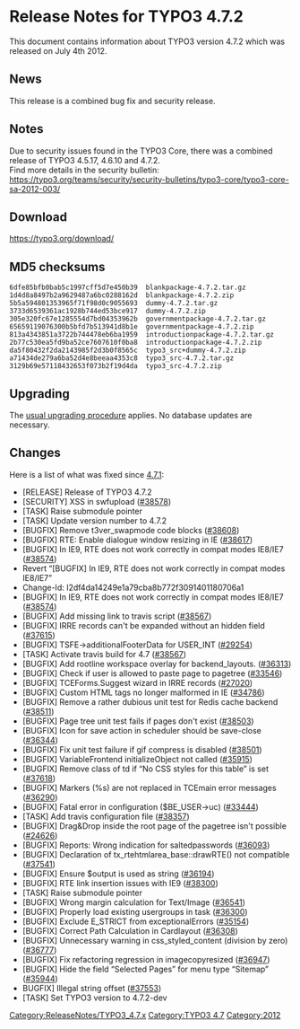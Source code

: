 Release Notes for TYPO3 4.7.2
=============================

This document contains information about TYPO3 version 4.7.2 which was
released on July 4th 2012.

News
----

This release is a combined bug fix and security release.

Notes
-----

Due to security issues found in the TYPO3 Core, there was a combined
release of TYPO3 4.5.17, 4.6.10 and 4.7.2.\
Find more details in the security bulletin:
<https://typo3.org/teams/security/security-bulletins/typo3-core/typo3-core-sa-2012-003/>

Download
--------

<https://typo3.org/download/>

MD5 checksums
-------------

    6dfe85bfb0bab5c1997cff5d7e450b39  blankpackage-4.7.2.tar.gz
    1d4d8a8497b2a9629487a6bc0288162d  blankpackage-4.7.2.zip
    5b5a594801353965f71f98d0c9055693  dummy-4.7.2.tar.gz
    3733d6539361ac1928b744ed53bce917  dummy-4.7.2.zip
    305e320fc67e1285554d7bd04353962b  governmentpackage-4.7.2.tar.gz
    65659119076300b5bfd7b513941d8b1e  governmentpackage-4.7.2.zip
    813a4343851a3722b744478eb6ba1959  introductionpackage-4.7.2.tar.gz
    2b77c530ea5fd9ba52ce7607610f0ba8  introductionpackage-4.7.2.zip
    da5f80432f2da2143985f2d3b0f8565c  typo3_src+dummy-4.7.2.zip
    a71434de279a6ba52d4e8beeaa4353c8  typo3_src-4.7.2.tar.gz
    3129b69e57118432653f073b2f19d4da  typo3_src-4.7.2.zip

Upgrading
---------

The [usual upgrading
procedure](https://docs.typo3.org/typo3cms/InstallationGuide/) applies.
No database updates are necessary.

Changes
-------

Here is a list of what was fixed since [4.7.1](TYPO3_4.7.1 "wikilink"):

-   \[RELEASE\] Release of TYPO3 4.7.2
-   \[SECURITY\] XSS in swfupload
    ([\#38578](https://forge.typo3.org/issues/38578))
-   \[TASK\] Raise submodule pointer
-   \[TASK\] Update version number to 4.7.2
-   \[BUGFIX\] Remove t3ver\_swapmode code blocks
    ([\#38608](https://forge.typo3.org/issues/38608))
-   \[BUGFIX\] RTE: Enable dialogue window resizing in IE
    ([\#38617](https://forge.typo3.org/issues/38617))
-   \[BUGFIX\] In IE9, RTE does not work correctly in compat modes
    IE8/IE7 ([\#38574](https://forge.typo3.org/issues/38574))
-   Revert “\[BUGFIX\] In IE9, RTE does not work correctly in compat
    modes IE8/IE7”
-   Change-Id: I2df4da14249e1a79cba8b772f3091401180706a1
-   \[BUGFIX\] In IE9, RTE does not work correctly in compat modes
    IE8/IE7 ([\#38574](https://forge.typo3.org/issues/38574))
-   \[BUGFIX\] Add missing link to travis script
    ([\#38567](https://forge.typo3.org/issues/38567))
-   \[BUGFIX\] IRRE records can't be expanded without an hidden field
    ([\#37615](https://forge.typo3.org/issues/37615))
-   \[BUGFIX\] TSFE-&gt;additionalFooterData for USER\_INT
    ([\#29254](https://forge.typo3.org/issues/29254))
-   \[TASK\] Activate travis build for 4.7
    ([\#38567](https://forge.typo3.org/issues/38567))
-   \[BUGFIX\] Add rootline workspace overlay for backend\_layouts.
    ([\#36313](https://forge.typo3.org/issues/36313))
-   \[BUGFIX\] Check if user is allowed to paste page to pagetree
    ([\#33546](https://forge.typo3.org/issues/33546))
-   \[BUGFIX\] TCEForms.Suggest wizard in IRRE records
    ([\#27020](https://forge.typo3.org/issues/27020))
-   \[BUGFIX\] Custom HTML tags no longer malformed in IE
    ([\#34786](https://forge.typo3.org/issues/34786))
-   \[BUGFIX\] Remove a rather dubious unit test for Redis cache backend
    ([\#38511](https://forge.typo3.org/issues/38511))
-   \[BUGFIX\] Page tree unit test fails if pages don't exist
    ([\#38503](https://forge.typo3.org/issues/38503))
-   \[BUGFIX\] Icon for save action in scheduler should be save-close
    ([\#36344](https://forge.typo3.org/issues/36344))
-   \[BUGFIX\] Fix unit test failure if gif compress is disabled
    ([\#38501](https://forge.typo3.org/issues/38501))
-   \[BUGFIX\] VariableFrontend initializeObject not called
    ([\#35915](https://forge.typo3.org/issues/35915))
-   \[BUGFIX\] Remove class of td if “No CSS styles for this table” is
    set ([\#37618](https://forge.typo3.org/issues/37618))
-   \[BUGFIX\] Markers (%s) are not replaced in TCEmain error messages
    ([\#36290](https://forge.typo3.org/issues/36290))
-   \[BUGFIX\] Fatal error in configuration (\$BE\_USER-&gt;uc)
    ([\#33444](https://forge.typo3.org/issues/33444))
-   \[TASK\] Add travis configuration file
    ([\#38357](https://forge.typo3.org/issues/38357))
-   \[BUGFIX\] Drag&Drop inside the root page of the pagetree isn't
    possible ([\#24626](https://forge.typo3.org/issues/24626))
-   \[BUGFIX\] Reports: Wrong indication for saltedpasswords
    ([\#36093](https://forge.typo3.org/issues/36093))
-   \[BUGFIX\] Declaration of tx\_rtehtmlarea\_base::drawRTE() not
    compatible ([\#37541](https://forge.typo3.org/issues/37541))
-   \[BUGFIX\] Ensure \$output is used as string
    ([\#36194](https://forge.typo3.org/issues/36194))
-   \[BUGFIX\] RTE link insertion issues with IE9
    ([\#38300](https://forge.typo3.org/issues/38300))
-   \[TASK\] Raise submodule pointer
-   \[BUGFIX\] Wrong margin calculation for Text/Image
    ([\#36541](https://forge.typo3.org/issues/36541))
-   \[BUGFIX\] Properly load existing usergroups in task
    ([\#36300](https://forge.typo3.org/issues/36300))
-   \[BUGFIX\] Exclude E\_STRICT from exceptionalErrors
    ([\#35154](https://forge.typo3.org/issues/35154))
-   \[BUGFIX\] Correct Path Calculation in Cardlayout
    ([\#36308](https://forge.typo3.org/issues/36308))
-   \[BUGFIX\] Unnecessary warning in css\_styled\_content (division by
    zero) ([\#36777](https://forge.typo3.org/issues/36777))
-   \[BUGFIX\] Fix refactoring regression in imagecopyresized
    ([\#36947](https://forge.typo3.org/issues/36947))
-   \[BUGFIX\] Hide the field “Selected Pages” for menu type “Sitemap”
    ([\#35944](https://forge.typo3.org/issues/35944))
-   BUGFIX\] Illegal string offset
    ([\#37553](https://forge.typo3.org/issues/37553))
-   \[TASK\] Set TYPO3 version to 4.7.2-dev

<Category:ReleaseNotes/TYPO3_4.7.x> [Category:TYPO3
4.7](Category:TYPO3_4.7 "wikilink") <Category:2012>

